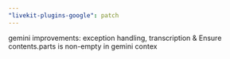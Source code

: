 ```yaml
---
"livekit-plugins-google": patch
---
```


gemini improvements: exception handling, transcription & Ensure contents.parts is non-empty in gemini contex
